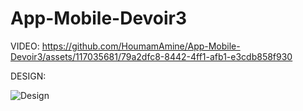 # App-Mobile-Devoir3
VIDEO:
https://github.com/HoumamAmine/App-Mobile-Devoir3/assets/117035681/79a2dfc8-8442-4ff1-afb1-e3cdb858f930

DESIGN:

![Design](https://github.com/HoumamAmine/App-Mobile-Devoir3/assets/117035681/ade9ee8d-bd8c-412c-b172-aab2cf993b94)
